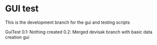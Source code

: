# GUI test
This is the development branch for the gui and testing scripts

GuiTest 
0.1: Nothing created
0.2: Merged devisak branch with basic data creation gui

